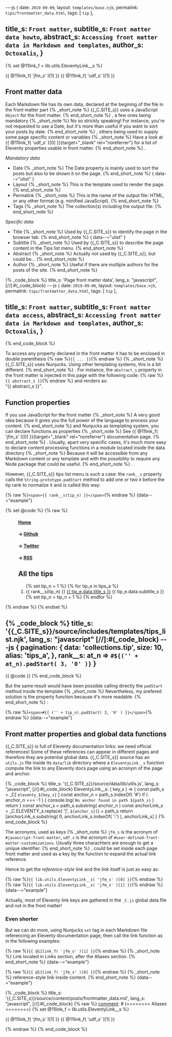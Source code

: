 ---js
{
  date:      `2019-09-09`,
  layout:    `templates/base.njk`,
  permalink: `tips/frontmatter_data.html`,
  tags:      [ `tip` ],

  title_s:    `Front matter`,
  subtitle_s: `Front matter data howto`,
  abstract_s: `Accessing front matter data in Markdown and templates`,
  author_s:   `Octoxalis`,
}
---
[comment]: # (======== Aliases ========)
{% set @11link_f = lib.utils.EleventyLink__s %}

[comment]: # (======== Links ========)
{{ @11link_f( 'jfm_s' )[1] }}
{{ @11link_f( 'udf_s' )[1] }}

[comment]: # (======== Post ========)
## Front matter data

Each Markdown file has its own data, declared at the begining of the file in the front matter part
{% _short_note %}
{{_C.SITE_s}} uses a JavaScript `Object` for the front matter.
{% end_short_note %}
, a few ones being mandatory
{% _short_note %}
No so strickly speaking! For instance, you're not requested to use a Date, but it's more than useful if you want to sort your posts by date.
{% end_short_note %}
, others being used to supply some page specific content or variables
{% _short_note %}
Have a look at {{ @11link_f( 'udf_s' )[0] }}{target="_blank" rel="noreferrer"} for a list of Eleventy properties usable in front matter.
{% end_short_note %}
.

*Mandatory data*
+ Date
{% _short_note %}
The Date property is mainly used to sort the posts but also to be shown it on the page.
{% end_short_note %}
{ data--="ulist" }
+ Layout
{% _short_note %}
This is the template used to render the page.
{% end_short_note %}
+ Permalink
{% _short_note %}
This is the name of the output file: HTML, or any other format (e.g. minified JavaScript).
{% end_short_note %}
+ Tags
{% _short_note %}
The collection(s) including the output file.
{% end_short_note %}


*Specific data*
+ Title
{% _short_note %}
Used by {{_C.SITE_s}} to identify the page in the browser tab.
{% end_short_note %}
{ data--="ulist" }
+ Subtitle
{% _short_note %}
Used by {{_C.SITE_s}} to describe the page content in the Tips list menu.
{% end_short_note %}
+ Abstract
{% _short_note %}
Actually not used by {{_C.SITE_s}}, but could be...
{% end_short_note %}
+ Author
{% _short_note %}
Useful if there are multiple authors for the posts of the site.
{% end_short_note %}

{% _code_block %}
    title_s: 'Page front matter data',
    lang_s: "javascript",
[//]:#(_code_block)
---js
{
  date:      `2019-09-06`,
  layout:    `templates/base.njk`,
  permalink: `tips/frontmatter_data.html`,
  tags:      [ `tip` ],

  title_s:     `Front matter`,
  subtitle_s:  `Front matter data access`,
  abstract_s:  `Accessing front matter data in Markdown and templates`,
  author_s:    `Octoxalis`,
}
---
{% end_code_block %}

To access any property declared in the front matter it has to be enclosed in double parenthesis {% raw %}`{{ ... }}`{% endraw %}
{% _short_note %}
{{_C.SITE_s}} uses Nunjucks. Using other templating systems, this is a bit different.
{% end_short_note %}
. For instance, the `abstract_s` property in the front matter is injected in this page with the following code: {% raw %}`{{ abstract_s }}`{% endraw %} and renders as:<br>
<q>{{ abstract_s }}</q>.

## Function properties

If you use JavaScript for the front matter
{% _short_note %}
A very good idea because it gives you the full power of the language to process your content.
{% end_short_note %}
and Nunjucks as templating system, you can declare functions as properties
{% _short_note %}
See {{ @11link_f( 'jfm_s' )[0] }}{target="_blank" rel="noreferrer"} documentation page.
{% end_short_note %}
. Usually, apart very specific cases, it's much more easy to declare content processing functions in a module located inside the data directory
{% _short_note %}
Because it will be accessible from any Markdown content or any template and with the possibility to require any Node package that could be useful.
{% end_short_note %}
.

However, {{_C.SITE_s}} tips list menu is such a case: the `rank__s` property calls the `String.prototype.padStart` method to add one or two `0` before the tip rank to normalize it and is called this way:

{% raw %}`<span>{{ rank__s(tip_n) }}</span>`{% endraw %}
{data--="example"}

[comment]: # (======== Escape Nunjucks ========)
{% set @code %}
{% raw %}
<menu data--="tips_menu">
  <h4><a href="{{ settings.url_s }}">Home</a></h4>
  <h4>→ <a href="{{ settings.git_s }}" target="_blank" rel="noreferrer">Github</a></h4>
  <h4>→ <a href="{{ settings.twi_s }}" target="_blank" rel="noreferrer">Twitter</a></h4>
  <h4>→ <a href="{{ settings.rss_s }}" target="_blank">RSS</a></h4>
  <h2 data--="tips_order">All the tips</h2>
  <ol data--="tips_list">
  {% set tip_n = 1 %}
  {% for tip_e in tips_a %}
    <li data--="tips_entry">
      <span>{{ rank__s(tip_n) }}</span>
      <a href="{{ tip_e.url | url }}">{{ tip_e.data.title_s }}</a>
      <span>{{ tip_e.data.subtitle_s }}</span>
    </li>
  {% set tip_n = tip_n + 1 %}
  {% endfor %}
  </ol>
</menu>
{% endraw %}
{% endset %}

{% _code_block %}
    title_s: '{{_C.SITE_s}}/source/includes/templates/tips_list.njk',
    lang_s: "javascript"
[//]:#(_code_block)
---js
{
  pagination:
  {
    data: 'collections.tip',
    size: 10,
    alias: 'tips_a',
  },
  rank__s: at_n => `#${('' + at_n).padStart( 3, '0' )}`
}
---
{{ @code }}
{% end_code_block %}

But the same result would have been possible calling directly the `padStart` method inside the template
{% _short_note %}
Nevertheless, my prefered solution is the property function because it's more readable.
{% end_short_note %}
:

{% raw %}`<span>#{{ ('' + tip_n).padStart( 3, '0' ) }}</span>`{% endraw %}
{data--="example"}

[comment]: # (======== TODO: ## Front matter variables ========)

## Front matter properties and global data functions

{{_C.SITE_s}} is full of Eleventy documentation links: we need official references! Some of these references can appear in different pages and therefore they are potential global data. {{_C.SITE_s}} source has an `utils.js` file inside its `data/lib` directory where a `EleventyLink__s` function compute the link to any Eleventy docs page using an acronym of the page and anchor.

{% _code_block %}
    title_s: '{{_C.SITE_s}}/source/data/lib/utils.js',
    lang_s: "javascript",
[//]:#(_code_block)
EleventyLink__s: ( key_s ) =>
{
  const path_s = _C[ `eleventy_${key_s}` ]
  const anchor_n = path_s.indexOf( '#')
  if ( anchor_n === -1 )
  {
    console.log( `No anchor found in path ${path_s}` )
    return
  }
  const anchor_s = path_s.substring( anchor_n )
  const anchorLink_s = _C.ELEVENTY_s.replace( ']', `${anchor_s}]`) + path_s
  return [anchorLink_s.substring( 0, anchorLink_s.indexOf( ':') ), anchorLink_s]
}
{% end_code_block %}

The acronyms, used as keys
{% _short_note %}
`jfm_s` is the acronym of `#javascript-front-matter`,
`udf_s` is the acronym of `#user-defined-front-matter-customizations`.
Usually three charachters are enough to get a unique identifier.
{% end_short_note %}
, could be set inside each page front matter and used as a key by the function to expand the actual link reference.

Hence to get the _reference-style link_ and the _link_ itself is just as easy as:

{% raw %}`{{ lib.utils.EleventyLink__s( 'jfm_s' )[0] }}`{% endraw %}<br>
{% raw %}`{{ lib.utils.EleventyLink__s( 'jfm_s' )[1] }}`{% endraw %}
{data--="example"}

Actually, most of Eleventy link keys are gathered in the `_C.js` global data file and not in the front matter!

### Even shorter

But we can do more, using Nunjucks `set` tag in each Markdown file referencing an Eleventy documentation page, then call the link function as in the following examples:

{% raw %}`{{ @11link_f( 'jfm_s' )[1] }}`{% endraw %}
{% _short_note %}
Link located in Links section, after the Aliases section.
{% end_short_note %}
{data--="example"}

{% raw %}`{{ @11link_f( 'jfm_s' )[0] }}`{% endraw %}
{% _short_note %}
reference-style link inside content.
{% end_short_note %}
{data--="example"}

{% _code_block %}
    title_s: '{{_C.SITE_s}}/source/content/posts/frontmatter_data.md',
    lang_s: "javascript",
[//]:#(_code_block)
{% raw %}
[comment]: # (======== Aliases ========)
{% set @11link_f = lib.utils.EleventyLink__s %}

[comment]: # (======== Links ========)
{{ @11link_f( 'jfm_s' )[1] }}
{{ @11link_f( 'udf_s' )[1] }}

[comment]: # (======== Post ========)
{% endraw %}
{% end_code_block %}
